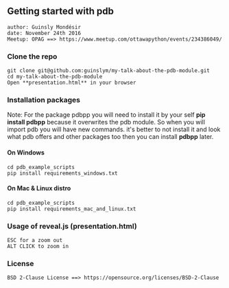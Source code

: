 ## Getting started with pdb
	author: Guinsly Mondésir
	date: November 24th 2016
	Meetup: OPAG ==> https://www.meetup.com/ottawapython/events/234386049/

### Clone the repo
	git clone git@github.com:guinslym/my-talk-about-the-pdb-module.git
	cd my-talk-about-the-pdb-module
	Open **presentation.html** in your browser 

### Installation packages
Note: For the package pdbpp you will need to install it by your self **pip install pdbpp** because it overwrites the pdb module. So when you will import pdb you will have new commands. it's better to not install it and look what pdb offers and other packages too then you can install **pdbpp** later.

#### On Windows
	cd pdb_example_scripts
	pip install requirements_windows.txt

#### On Mac & Linux distro
	cd pdb_example_scripts
	pip install requirements_mac_and_linux.txt

### Usage of reveal.js (presentation.html)
	ESC for a zoom out
	ALT CLICK to zoom in

### License
	BSD 2-Clause License ==> https://opensource.org/licenses/BSD-2-Clause